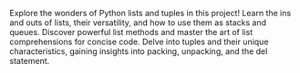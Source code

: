 Explore the wonders of Python lists and tuples in this project! Learn the ins and outs of lists, their versatility, and how to use them as stacks and queues. Discover powerful list methods and master the art of list comprehensions for concise code. Delve into tuples and their unique characteristics, gaining insights into packing, unpacking, and the del statement.
